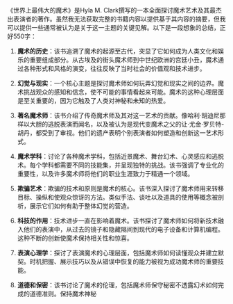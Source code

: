 《世界上最伟大的魔术》是Hyla M. Clark撰写的一本全面探讨魔术艺术及其最杰出表演者的著作。虽然我无法获取完整的书籍内容以提供基于其内容的摘要，但我可以提供一些通常被认为是关于这一主题的关键见解。以下是一段想象的总结，正好550字：

1. **魔术的历史**：该书追溯了魔术的起源至古代，突显了它如何成为人类文化和娱乐的重要组成部分。从古埃及的街头魔术师到中世纪欧洲的宫廷小丑，魔术通过各种形式和风格的演变，往往反映了当时社会的价值观和技术进步。

2. **幻觉与现实**：一个核心主题是探讨魔术师如何玩弄幻觉和现实之间的边界。魔术挑战观众的感知和信念，使不可能的事情看起来可能。魔术的这种心理层面是至关重要的，因为它触及了人类对神秘和未知的热爱。

3. **著名魔术师**：该书介绍了传奇魔术师及其对这一艺术的贡献。像哈利·胡迪尼那样以大胆的逃脱表演而闻名，以及被认为是现代变魔术之父的让·尤金·罗贝特-胡丹，都受到了审视。他们的遗产表明个别表演者如何塑造和创新这一艺术形式。

4. **魔术学科**：讨论了各种魔术学科，包括近景魔术、舞台幻术、心灵感应和逃脱术。每个学科都需要不同的技能集，并呈现独特的挑战。该书强调了专业化的重要性，以及许多魔术师将他们的职业生涯致力于精通一个领域。

5. **欺骗艺术**：欺骗的技术和原则是魔术的核心。该书深入探讨了魔术师用来转移目标、操纵和使观众惊讶的方法。类似手法、谈吐以及道具的使用等概念被剖析，展示它们如何有助于整体幻觉的营造。

6. **科技的作用**：技术进步一直在影响着魔术。该书探讨了魔术师如何将新技术融入他们的表演中，从过去的镜子和隐藏隔间到现代的电子设备和计算机编程。这种不断的创新使魔术保持相关性和惊喜。

7. **表演心理学**：探讨了表演魔术的心理层面，包括魔术师如何读懂观众并建立默契。时机把握、展示技巧以及从错误中恢复的能力被视为成功魔术师的重要技能。

8. **道德和保密**：该书讨论了魔术的伦理，包括魔术师保守秘密不透露幻术如何完成的道德准则。保持魔术神秘
